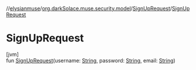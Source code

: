 //[elysianmuse](../../../index.md)/[org.darkSolace.muse.security.model](../index.md)/[SignUpRequest](index.md)/[SignUpRequest](-sign-up-request.md)

# SignUpRequest

[jvm]\
fun [SignUpRequest](-sign-up-request.md)(username: [String](https://kotlinlang.org/api/latest/jvm/stdlib/kotlin/-string/index.html), password: [String](https://kotlinlang.org/api/latest/jvm/stdlib/kotlin/-string/index.html), email: [String](https://kotlinlang.org/api/latest/jvm/stdlib/kotlin/-string/index.html))
